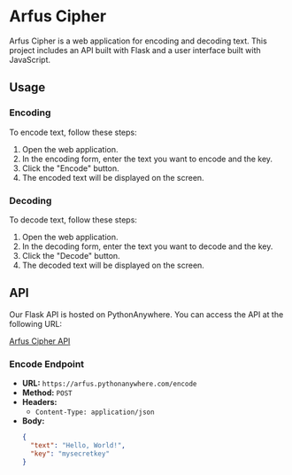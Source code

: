 # Arfus Cipher

Arfus Cipher is a web application for encoding and decoding text. This project includes an API built with Flask and a user interface built with JavaScript.

## Usage

### Encoding

To encode text, follow these steps:

1. Open the web application.
2. In the encoding form, enter the text you want to encode and the key.
3. Click the "Encode" button.
4. The encoded text will be displayed on the screen.

### Decoding

To decode text, follow these steps:

1. Open the web application.
2. In the decoding form, enter the text you want to decode and the key.
3. Click the "Decode" button.
4. The decoded text will be displayed on the screen.

## API

Our Flask API is hosted on PythonAnywhere. You can access the API at the following URL:

[Arfus Cipher API](https://arfus.pythonanywhere.com)

### Encode Endpoint

- **URL:** `https://arfus.pythonanywhere.com/encode`
- **Method:** `POST`
- **Headers:**
  - `Content-Type: application/json`
- **Body:**
  ```json
  {
    "text": "Hello, World!",
    "key": "mysecretkey"
  }

